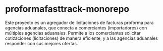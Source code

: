 # proformafasttrack-monorepo
Este proyecto es un agregador de licitaciones de facturas proforma para agencias aduanales, que conecta a comerciantes (importadores) con múltiples agencias aduanales. Permite a los comerciantes solicitar cotizaciones (licitaciones) de manera eficiente, y a las agencias aduanales responder con sus mejores ofertas.
